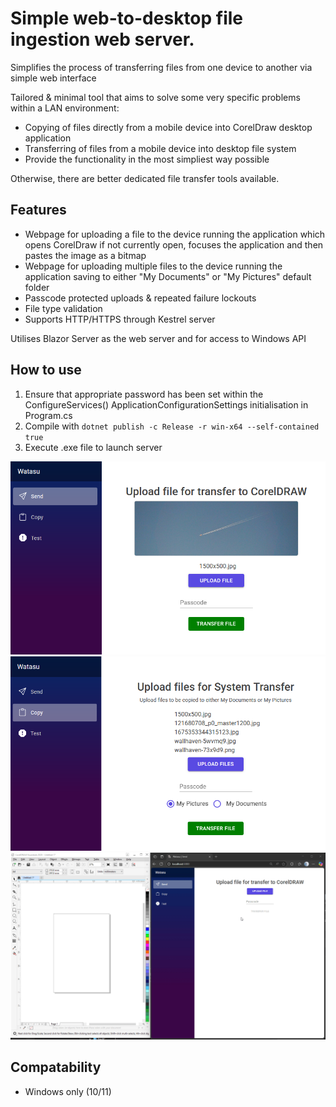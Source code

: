 
# Simple web-to-desktop file ingestion web server.

Simplifies the process of transferring files from one device to another via simple web interface

Tailored & minimal tool that aims to solve some very specific problems within a LAN environment:
  - Copying of files directly from a mobile device into CorelDraw desktop application
  - Transferring of files from a mobile device into desktop file system
  - Provide the functionality in the most simpliest way possible

Otherwise, there are better dedicated file transfer tools available.

## Features
- Webpage for uploading a file to the device running the application which opens CorelDraw if not currently open, focuses the application and then pastes the image as a bitmap
- Webpage for uploading multiple files to the device running the application saving to either "My Documents" or "My Pictures" default folder
- Passcode protected uploads & repeated failure lockouts
- File type validation
- Supports HTTP/HTTPS through Kestrel server

Utilises Blazor Server as the web server and for access to Windows API

## How to use
1. Ensure that appropriate password has been set within the ConfigureServices() ApplicationConfigurationSettings initialisation in Program.cs
2. Compile with ```dotnet publish -c Release -r win-x64 --self-contained true```
3. Execute .exe file to launch server

![CorelDrawPage](https://github.com/Peekaey/Watasu/blob/master/Images/Corel.png?raw=true)
![UploadPage](https://github.com/Peekaey/Watasu/blob/master/Images/Upload.png?raw=true)
![PreviewExample](https://github.com/Peekaey/Watasu/blob/master/Images/Preview-Example.gif)

## Compatability
- Windows only (10/11)
